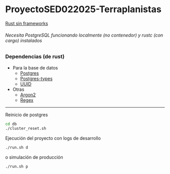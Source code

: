 # ProyectoSED022025-Terraplanistas

[Rust sin frameworks](https://doc.rust-lang.org/stable/)
###### Necesita PostgreSQL funcionando localmente (no contenedor) y rustc (con cargo) instalados

### Dependencias (de rust)
+ Para la base de datos
  + [Postgres](https://docs.rs/postgres/latest/postgres/)
  + [Postgres-types](https://docs.rs/postgres-types/latest/postgres_types/)
  + [UUID](https://docs.rs/uuid/latest/uuid/)
+ Otras
  + [Argon2](https://docs.rs/argon2/latest/argon2/)
  + [Regex](https://docs.rs/regex/latest/regex/)

---

Reinicio de postgres
```bash
cd db
./cluster_reset.sh
```

Ejecución del proyecto con logs de desarrollo
```bash
./run.sh d
```
o simulación de producción
```bash
./run.sh p
```